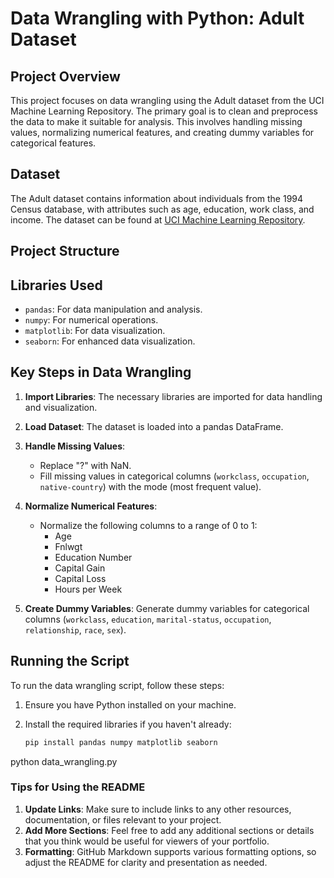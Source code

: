 # Data Wrangling with Python: Adult Dataset

## Project Overview

This project focuses on data wrangling using the Adult dataset from the UCI Machine Learning Repository. The primary goal is to clean and preprocess the data to make it suitable for analysis. This involves handling missing values, normalizing numerical features, and creating dummy variables for categorical features.

## Dataset

The Adult dataset contains information about individuals from the 1994 Census database, with attributes such as age, education, work class, and income. The dataset can be found at [UCI Machine Learning Repository](https://archive.ics.uci.edu/dataset/2/adult).

## Project Structure

## Libraries Used

- `pandas`: For data manipulation and analysis.
- `numpy`: For numerical operations.
- `matplotlib`: For data visualization.
- `seaborn`: For enhanced data visualization.

## Key Steps in Data Wrangling

1. **Import Libraries**: The necessary libraries are imported for data handling and visualization.

2. **Load Dataset**: The dataset is loaded into a pandas DataFrame.

3. **Handle Missing Values**: 
    - Replace "?" with NaN.
    - Fill missing values in categorical columns (`workclass`, `occupation`, `native-country`) with the mode (most frequent value).

4. **Normalize Numerical Features**: 
   - Normalize the following columns to a range of 0 to 1:
     - Age
     - Fnlwgt
     - Education Number
     - Capital Gain
     - Capital Loss
     - Hours per Week

5. **Create Dummy Variables**: Generate dummy variables for categorical columns (`workclass`, `education`, `marital-status`, `occupation`, `relationship`, `race`, `sex`).

## Running the Script

To run the data wrangling script, follow these steps:

1. Ensure you have Python installed on your machine.
2. Install the required libraries if you haven't already:

   ```bash
   pip install pandas numpy matplotlib seaborn

python data_wrangling.py


### Tips for Using the README

1. **Update Links**: Make sure to include links to any other resources, documentation, or files relevant to your project.
2. **Add More Sections**: Feel free to add any additional sections or details that you think would be useful for viewers of your portfolio.
3. **Formatting**: GitHub Markdown supports various formatting options, so adjust the README for clarity and presentation as needed.
